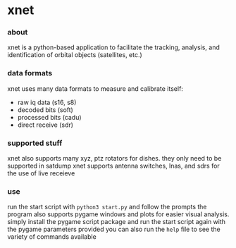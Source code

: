 # xnet

### about

xnet is a python-based application to facilitate the tracking, analysis, and identification of orbital objects (satellites, etc.)

### data formats

xnet uses many data formats to measure and calibrate itself:

- raw iq data (s16, s8)
- decoded bits (soft)
- processed bits (cadu)
- direct receive (sdr)

### supported stuff

xnet also supports many xyz, ptz rotators for dishes. they only need to be supported in satdump
xnet supports antenna switches, lnas, and sdrs for the use of live receieve

### use

run the start script with `python3 start.py` and follow the prompts
the program also supports pygame windows and plots for easier visual analysis. simply install the pygame script package and run the start script again with the pygame parameters provided
you can also run the `help` file to see the variety of commands available

